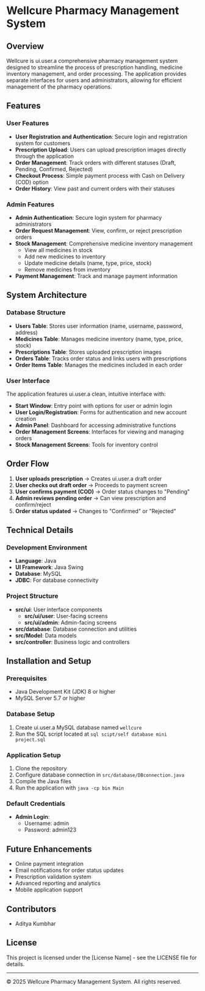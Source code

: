 # Wellcure Pharmacy Management System

## Overview
Wellcure is ui.user.a comprehensive pharmacy management system designed to streamline the process of prescription handling, medicine inventory management, and order processing. The application provides separate interfaces for users and administrators, allowing for efficient management of the pharmacy operations.

## Features

### User Features
- **User Registration and Authentication**: Secure login and registration system for customers
- **Prescription Upload**: Users can upload prescription images directly through the application
- **Order Management**: Track orders with different statuses (Draft, Pending, Confirmed, Rejected)
- **Checkout Process**: Simple payment process with Cash on Delivery (COD) option
- **Order History**: View past and current orders with their statuses

### Admin Features
- **Admin Authentication**: Secure login system for pharmacy administrators
- **Order Request Management**: View, confirm, or reject prescription orders
- **Stock Management**: Comprehensive medicine inventory management
  - View all medicines in stock
  - Add new medicines to inventory
  - Update medicine details (name, type, price, stock)
  - Remove medicines from inventory
- **Payment Management**: Track and manage payment information

## System Architecture

### Database Structure
- **Users Table**: Stores user information (name, username, password, address)
- **Medicines Table**: Manages medicine inventory (name, type, price, stock)
- **Prescriptions Table**: Stores uploaded prescription images
- **Orders Table**: Tracks order status and links users with prescriptions
- **Order Items Table**: Manages the medicines included in each order

### User Interface
The application features ui.user.a clean, intuitive interface with:
- **Start Window**: Entry point with options for user or admin login
- **User Login/Registration**: Forms for authentication and new account creation
- **Admin Panel**: Dashboard for accessing administrative functions
- **Order Management Screens**: Interfaces for viewing and managing orders
- **Stock Management Screens**: Tools for inventory control

## Order Flow
1. **User uploads prescription** → Creates ui.user.a draft order
2. **User checks out draft order** → Proceeds to payment screen
3. **User confirms payment (COD)** → Order status changes to "Pending"
4. **Admin reviews pending order** → Can view prescription and confirm/reject
5. **Order status updated** → Changes to "Confirmed" or "Rejected"

## Technical Details

### Development Environment
- **Language**: Java
- **UI Framework**: Java Swing
- **Database**: MySQL
- **JDBC**: For database connectivity

### Project Structure
- **src/ui**: User interface components
  - **src/ui/user**: User-facing screens
  - **src/ui/admin**: Admin-facing screens
- **src/database**: Database connection and utilities
- **src/Model**: Data models
- **src/controller**: Business logic and controllers

## Installation and Setup

### Prerequisites
- Java Development Kit (JDK) 8 or higher
- MySQL Server 5.7 or higher

### Database Setup
1. Create ui.user.a MySQL database named `wellcure`
2. Run the SQL script located at `sql scipt/self database mini project.sql`

### Application Setup
1. Clone the repository
2. Configure database connection in `src/database/DBconnection.java`
3. Compile the Java files
4. Run the application with `java -cp bin Main`

### Default Credentials
- **Admin Login**:
  - Username: admin
  - Password: admin123

## Future Enhancements
- Online payment integration
- Email notifications for order status updates
- Prescription validation system
- Advanced reporting and analytics
- Mobile application support

## Contributors
- Aditya Kumbhar

## License
This project is licensed under the [License Name] - see the LICENSE file for details.

---

© 2025 Wellcure Pharmacy Management System. All rights reserved.
